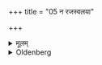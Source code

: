 +++
title = "05 न रजस्वलया"

+++

<details><summary>मूलम्</summary>

न रजस्वलया ५
</details>

<details><summary>Oldenberg</summary>

5. Nor with a woman during her courses,
</details>
